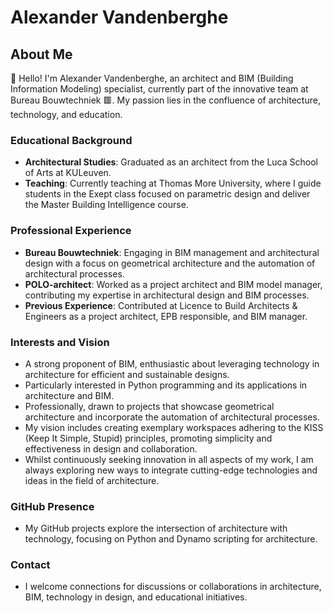 <!---
AlexanderVandenberghe/AlexanderVandenberghe is a ✨ special ✨ repository because its `README.md` (this file) appears on your GitHub profile.
You can click the Preview link to take a look at your changes.

- 👀 I’m interested in ...
- 🌱 I’m currently learning ...
- 💞️ I’m looking to collaborate on ...
- 📫 How to reach me ...
--->
# Alexander Vandenberghe

## About Me
👋 Hello! 
I'm Alexander Vandenberghe, an architect and BIM (Building Information Modeling) specialist, currently part of the innovative team at Bureau Bouwtechniek 🟥.
My passion lies in the confluence of architecture, technology, and education.

### Educational Background
- **Architectural Studies**: Graduated as an architect from the Luca School of Arts at KULeuven.
- **Teaching**: Currently teaching at Thomas More University, where I guide students in the Exept class focused on parametric design and deliver the Master Building Intelligence course.

### Professional Experience
- **Bureau Bouwtechniek**: Engaging in BIM management and architectural design with a focus on geometrical architecture and the automation of architectural processes.
- **POLO-architect**: Worked as a project architect and BIM model manager, contributing my expertise in architectural design and BIM processes.
- **Previous Experience**: Contributed at Licence to Build Architects & Engineers as a project architect, EPB responsible, and BIM manager.

### Interests and Vision
- A strong proponent of BIM, enthusiastic about leveraging technology in architecture for efficient and sustainable designs.
- Particularly interested in Python programming and its applications in architecture and BIM.
- Professionally, drawn to projects that showcase geometrical architecture and incorporate the automation of architectural processes.
- My vision includes creating exemplary workspaces adhering to the KISS (Keep It Simple, Stupid) principles, promoting simplicity and effectiveness in design and collaboration.
- Whilst continuously seeking innovation in all aspects of my work, I am always exploring new ways to integrate cutting-edge technologies and ideas in the field of architecture.

### GitHub Presence
- My GitHub projects explore the intersection of architecture with technology, focusing on Python and Dynamo scripting for architecture.

### Contact
- I welcome connections for discussions or collaborations in architecture, BIM, technology in design, and educational initiatives.
